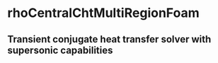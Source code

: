 # rhoCentralChtMultiRegionFoam
## Transient conjugate heat transfer solver with supersonic capabilities
